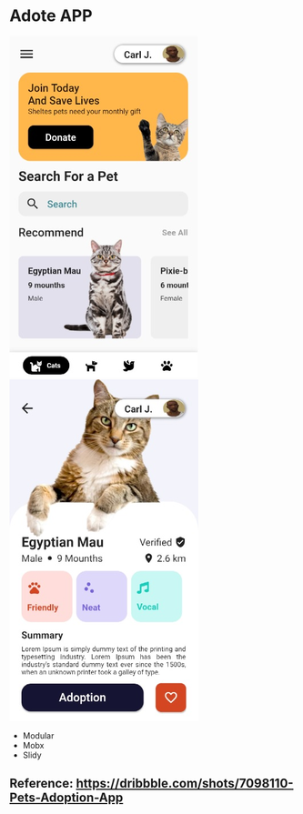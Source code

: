 # Adote APP

![Screenshot](screenshot1.jpg)
![Screenshot](screenshot2.jpg)

- Modular
- Mobx
- Slidy

## Reference: https://dribbble.com/shots/7098110-Pets-Adoption-App
